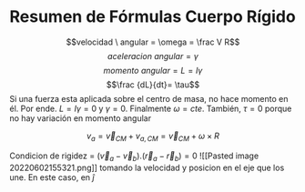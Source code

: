 # Resumen de Fórmulas Cuerpo Rígido
$$velocidad \ angular = \omega = \frac V R$$
$$aceleracion \ angular=\gamma $$
$$momento \ angular=L = I \gamma$$
$$\frac {dL}{dt}= \tau$$
Si una fuerza esta aplicada sobre el centro de masa, no hace momento en él. Por ende. $L = I \gamma= 0$ y $\gamma = 0$. Finalmente $\omega = cte$. También, $\tau = 0$ porque no hay variación en momento angular

$$v_{a}=\vec v_{CM} + v_{a,CM}= \vec v_{CM} + \omega \times R$$

Condicion de rigidez = $(\vec v_a - \vec v_b).(\vec r_a - \vec r_b) = 0$
![[Pasted image 20220602155321.png]] tomando la velocidad y posicion en el eje que los une. En este caso, en $\hat j$ 
